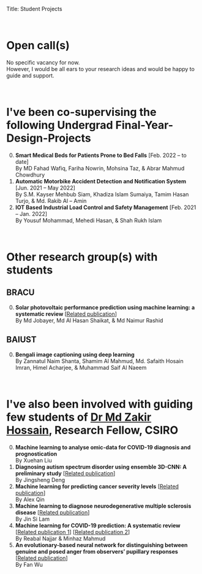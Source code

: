 Title: Student Projects

&nbsp;

# Open call(s)
No specific vacancy for now. </br>
However, I would be all ears to your research ideas and would be happy to guide and support.

<!-- 0. <a name="calls"></a> Extended paper preparation on a published paper on anger veracity identification using neural network [1].</br>
**Description:** An extended version of the mentioned paper is selected to be published in a Springer LNAI book series. We are searching for a prospective collaborator who would be happy to work in this regard.</br>
**Deadline:** open until filled</br>
**Eligibility:** If you can prove that you can implement the mentioned paper, you are ready to go.</br>
**Apply through:** [rakibul.hasan@bracu.ac.bd](mailto:rakibul.hasan@bracu.ac.bd) </br>
**References:**</br>
[1] Wu, F., **Hasan, M. R.**, & Hossain, M. Z. (2022, February). An evolutionary-based neural network for distinguishing between genuine and posed anger from observers’ pupillary responses. In _Proceedings of the 14th International Conference on Agents and Artificial Intelligence - Volume 2: ICAART_ (pp. 653–661). SciTePress. [[View at Publisher](https://doi.org/10.5220/0010985100003116)] [[PDF](./pdfs/wu2022an.pdf)] -->

&nbsp;
# I've been co-supervising the following Undergrad Final-Year-Design-Projects
0. **Smart Medical Beds for Patients Prone to Bed Falls** [Feb. 2022 – to date] <br/>
By MD Fahad Wafiq, Fariha Nowrin, Mohsina Taz, & Abrar Mahmud Chowdhury <br/>
0. **Automatic Motorbike Accident Detection and Notification System** [Jun. 2021 – May 2022] <br/>
By S.M. Kayser Mehbub Siam, Khadiza Islam Sumaiya, Tamim Hasan Turjo, & Md. Rakib Al – Amin <br/>
0. **IOT Based Industrial Load Control and Safety Management** [Feb. 2021 – Jan. 2022] <br/>
By Yousuf Mohammad, Mehedi Hasan, & Shah Rukh Islam <br/>

&nbsp;
# Other research group(s) with students
## BRACU
0. **Solar photovoltaic performance prediction using machine learning: a systematic review** [[Related publication](./publications#jobayer2022solar)] </br>
By Md Jobayer, Md Al Hasan Shaikat, & Md Naimur Rashid

## BAIUST
0. **Bengali image captioning using deep learning** </br>
By Zannatul Naim Shanta, Shamim Al Mahmud, Md. Safaith Hosain Imran, Himel Acharjee, & Muhammad Saif Al Naeem

&nbsp;
# I've also been involved with guiding few students of [Dr Md Zakir Hossain](https://researchers.anu.edu.au/researchers/hossain-mzx), Research Fellow, CSIRO
0. **Machine learning to analyse omic-data for COVID-19 diagnosis and prognostication** </br>
By Xuehan Liu
0. **Diagnosing autism spectrum disorder using ensemble 3D-CNN: A preliminary study** [[Related publication](./publications#deng2022diagnosing)] </br>
By Jingsheng Deng
0. **Machine learning for predicting cancer severity levels** [[Related publication](./publications#qin2022machine)] </br>
By Alex Qin
0. **Machine learning to diagnose neurodegenerative multiple sclerosis disease** [[Related publication](./publications#lam2022machine)] </br>
By Jin Si Lam
0. **Machine learning for COVID-19 prediction: A systematic review** [[Related publication 1](./publications#najjar2022the)] [[Related publication 2](./publications#mahmud2022what)] </br>
By Reabal Najjar & Minhaz Mahmud
0. **An evolutionary-based neural network for distinguishing between genuine and posed anger from observers’ pupillary responses** [[Related publication](./publications#wu2022an)] </br>
By Fan Wu